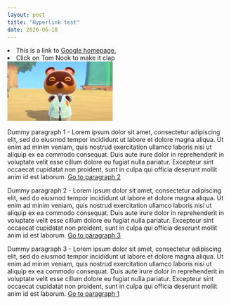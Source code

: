 ```yaml
---
layout: post
title: "Hyperlink test"
date: 2020-06-18
---
```


<p>
        <li>This is a link to <a href="https://www.google.com" title="all hail google senpai">Google homepage.</a></li>
        <li>Click on Tom Nook to make it clap<br>
            <a href="/resources/tom-nook.gif" title="clap clap"><img src="/resources/tom-nook.jpg" alt="tom nook" width="240" height="135"></a>
        </li>
</p>

<p id="p1">
    Dummy paragraph 1 - Lorem ipsum dolor sit amet, consectetur adipiscing elit, sed do eiusmod tempor incididunt ut labore et dolore magna aliqua. Ut enim ad minim veniam, quis nostrud exercitation ullamco laboris nisi ut aliquip ex ea commodo consequat. Duis aute irure dolor in reprehenderit in voluptate velit esse cillum dolore eu fugiat nulla pariatur. Excepteur sint occaecat cupidatat non proident, sunt in culpa qui officia deserunt mollit anim id est laborum. <a href="#p2">Go to paragraph 2</a>
</p>

<p id="p2">
    Dummy paragraph 2 - Lorem ipsum dolor sit amet, consectetur adipiscing elit, sed do eiusmod tempor incididunt ut labore et dolore magna aliqua. Ut enim ad minim veniam, quis nostrud exercitation ullamco laboris nisi ut aliquip ex ea commodo consequat. Duis aute irure dolor in reprehenderit in voluptate velit esse cillum dolore eu fugiat nulla pariatur. Excepteur sint occaecat cupidatat non proident, sunt in culpa qui officia deserunt mollit anim id est laborum. <a href="#p3">Go to paragraph 3</a>
</p>

<p id="p3">
    Dummy paragraph 3 - Lorem ipsum dolor sit amet, consectetur adipiscing elit, sed do eiusmod tempor incididunt ut labore et dolore magna aliqua. Ut enim ad minim veniam, quis nostrud exercitation ullamco laboris nisi ut aliquip ex ea commodo consequat. Duis aute irure dolor in reprehenderit in voluptate velit esse cillum dolore eu fugiat nulla pariatur. Excepteur sint occaecat cupidatat non proident, sunt in culpa qui officia deserunt mollit anim id est laborum. <a href="#p1">Go to paragraph 1</a>
</p>
